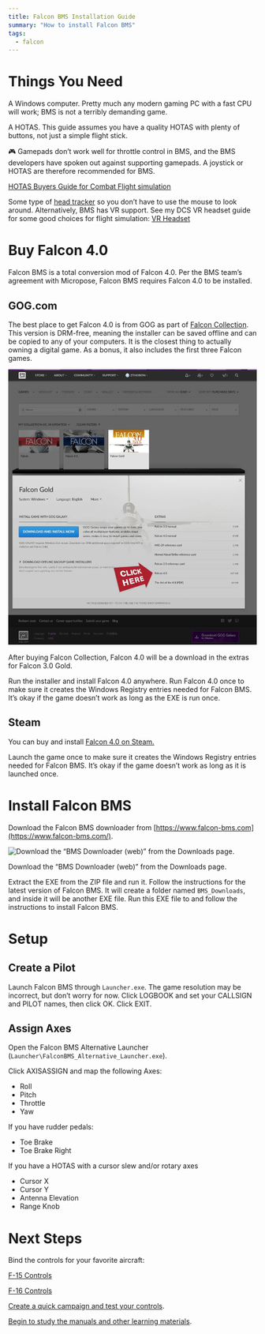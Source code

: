 ```yaml
---
title: Falcon BMS Installation Guide
summary: "How to install Falcon BMS"
tags:
  - falcon
---
```

# Things You Need

A Windows computer. Pretty much any modern gaming PC with a fast CPU will work; BMS is not a terribly demanding game.

A HOTAS. This guide assumes you have a quality HOTAS with plenty of buttons, not just a simple flight stick.

<aside>
🎮 Gamepads don’t work well for throttle control in BMS, and the BMS developers have spoken out against supporting gamepads. A joystick or HOTAS are therefore recommended for BMS.

</aside>

[HOTAS Buyers Guide for Combat Flight simulation](../../hotas/)

Some type of [head tracker](../../headtracker/) so you don’t have to use the mouse to look around. Alternatively, BMS has VR support. See my DCS VR headset guide for some good choices for flight simulation: [VR Headset](../../dcs/performance/#virtual-reality) 

# Buy Falcon 4.0

Falcon BMS is a total conversion mod of Falcon 4.0. Per the BMS team’s agreement with Micropose, Falcon BMS requires Falcon 4.0 to be installed.

## GOG.com

The best place to get Falcon 4.0 is from GOG as part of [Falcon Collection](https://www.gog.com/en/game/falcon_collection). This version is DRM-free, meaning the installer can be saved offline and can be copied to any of your computers. It is the closest thing to actually owning a digital game. As a bonus, it also includes the first three Falcon games.

![](images/w.webp)

After buying Falcon Collection, Falcon 4.0 will be a download in the extras for Falcon 3.0 Gold.

Run the installer and install Falcon 4.0 anywhere. Run Falcon 4.0 once to make sure it creates the Windows Registry entries needed for Falcon BMS. It’s okay if the game doesn’t work as long as the EXE is run once.

## Steam

You can buy and install [Falcon 4.0 on Steam.](https://store.steampowered.com/app/429530/Falcon_40/)

Launch the game once to make sure it creates the Windows Registry entries needed for Falcon BMS. It’s okay if the game doesn’t work as long as it is launched once.

# Install Falcon BMS

Download the Falcon BMS downloader from [https://www.falcon-bms.com](https://www.falcon-bms.com/).

![Download the “BMS Downloader (web)” from the Downloads page.](images/w%201.jpg)

Download the “BMS Downloader (web)” from the Downloads page.

Extract the EXE from the ZIP file and run it. Follow the instructions for the latest version of Falcon BMS. It will create a folder named `BMS_Downloads`, and inside it will be another EXE file. Run this EXE file to and follow the instructions to install Falcon BMS.

# Setup

## Create a Pilot

Launch Falcon BMS through `Launcher.exe`. The game resolution may be incorrect, but don’t worry for now. Click LOGBOOK and set your CALLSIGN and PILOT names, then click OK. Click EXIT.

## Assign Axes

Open the Falcon BMS Alternative Launcher (`Launcher\FalconBMS_Alternative_Launcher.exe`). 

Click AXISASSIGN and map the following Axes:

- Roll
- Pitch
- Throttle
- Yaw

If you have rudder pedals:

- Toe Brake
- Toe Brake Right

If you have a HOTAS with a cursor slew and/or rotary axes

- Cursor X
- Cursor Y
- Antenna Elevation
- Range Knob

# Next Steps

Bind the controls for your favorite aircraft:

[F-15 Controls](../aircraft/f-15/)

[F-16 Controls](../aircraft/f-16/)

[Create a quick campaign and test your controls](../campaign/).

[Begin to study the manuals and other learning materials](../learning/).